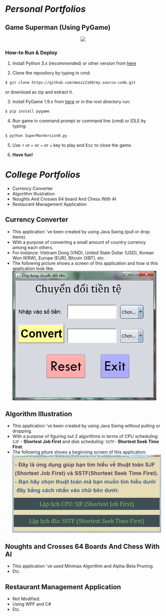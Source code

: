 # *Personal Portfolios*
## Game Superman (Using PyGame)
<p align="center">
  <img height="300" src="https://www.filesilo.co.uk/wp-content/uploads/2014/10/pygame.jpg" >
</p>

### How-to Run & Deploy

1. Install Python 3.x (recommended) or other version from [here](https://www.python.org/downloads/)

2. Clone the repository by typing in cmd:

```bash
$ git clone https://github.com/meozz2109/my-source-code.git
```

or download as zip and extract it.

3. Install PyGame 1.9.x from [here](http://www.pygame.org/download.shtml) or in the root directory run:

```bash
$ pip install pygame
```

4. Run game in command prompt or command line (cmd) or IDLE by typing:

```bash
$ python SuperManVersion0.py
```

5. Use <kbd>&uarr;</kbd> or <kbd>&larr;</kbd> or <kbd>&rarr;</kbd> or <kbd>&darr;</kbd> key to play and <kbd>Esc</kbd> to close the game.

6. ****Have fun!****


# *College Portfolios*
* Currency Converter
* Algorithm Illustration
* Noughts And Crosses 64 board And Chess With AI
* Restaurant Management Application
## Currency Converter
* This application 've been created by using Java Swing (pull or drop items).
* With a purpose of converting a small amount of country currency among each others.
* For instance: Vietnam Dong (VND), United State Dollar (USD), Korean Won (KRW), Europe (EUR), Bitcoin (XBT), etc.
* The following picture shows a screen of this application and how is this application look like:
[![Screen Shot](Images/CurrencyConverterScreenShot.png)](https://github.com/meozz2109/my-source-code/) 
## Algorithm Illustration
* This application 've been created by using Java Swing without pulling or dropping.
* With a purpose of figuring out 2 algorithms in terms of CPU scheduling: ``SJF`` - **Shortest Job First** and disk scheduling: ``SSTF``- **Shortest Seek Time First**.
* The following piture shows a beginning screen of this application:
[![Screen Shot](Images/AlgorithmClarificationScreenShot.png)](https://github.com/meozz2109/my-source-code/)
## Noughts and Crosses 64 Boards And Chess With AI
* This application 've used Minimax Algorithm and Alpha-Beta Pruning.
* Etc.
## Restaurant Management Application
* Not Modified.
* Using WPF and C#
* Etc.
